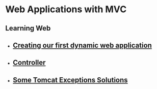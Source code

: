 # Web Applications with MVC

## Learning Web

- ## [Creating our first dynamic web application](https://github.com/Jbarseg/Learning-Spring-and-Spring-Boot/blob/master/index/englishtranslations/WEB-APPLICATION-INDEX/README-STARTING-WITH-MVC.en.md)

- ## [Controller](https://github.com/Jbarseg/Learning-Spring-and-Spring-Boot/blob/master/index/englishtranslations/WEB-APPLICATION-INDEX/README-CONTROLLER.en.md)

- ## [Some Tomcat Exceptions Solutions](https://github.com/Jbarseg/Learning-Spring-and-Spring-Boot/blob/master/index/englishtranslations/WEB-APPLICATION-INDEX/README-MVC-EXCEPTIONS.en.md)
